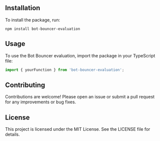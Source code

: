 ## Installation

To install the package, run:

```
npm install bot-bouncer-evaluation
```

## Usage

To use the Bot Bouncer evaluation, import the package in your TypeScript file:

```typescript
import { yourFunction } from 'bot-bouncer-evaluation';
```

## Contributing

Contributions are welcome! Please open an issue or submit a pull request for any improvements or bug fixes.

## License

This project is licensed under the MIT License. See the LICENSE file for details.